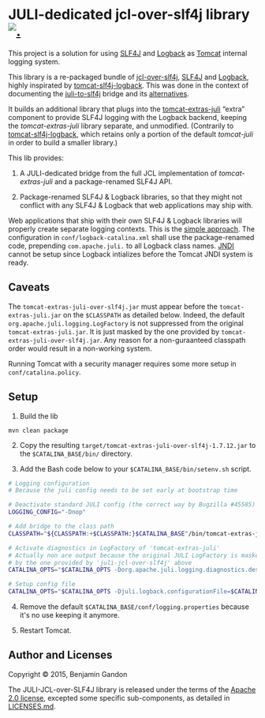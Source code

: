 <!--
   Copyright 2015 Benjamin Gandon

   Licensed under the Apache License, Version 2.0 (the "License");
   you may not use this file except in compliance with the License.
   You may obtain a copy of the License at

       http://www.apache.org/licenses/LICENSE-2.0

   Unless required by applicable law or agreed to in writing, software
   distributed under the License is distributed on an "AS IS" BASIS,
   WITHOUT WARRANTIES OR CONDITIONS OF ANY KIND, either express or implied.
   See the License for the specific language governing permissions and
   limitations under the License.
-->

JULI-dedicated jcl-over-slf4j library [![.](http://gaproxy.gstack.io/UA-68445280-1/bgandon/juli-jcl-over-slf4j/readme?pixel&dh=github.com)](https://github.com/gstackio/ga-beacon)
=====================================

This project is a solution for using [SLF4J](http://www.slf4j.org/) and
[Logback](http://logback.qos.ch/) as [Tomcat](http://tomcat.apache.org/)
internal logging system.

This library is a re-packaged bundle of [jcl-over-slf4j](http://www.slf4j.org/legacy.html#jclOverSLF4J),
[SLF4J](http://www.slf4j.org/) and [Logback](http://logback.qos.ch/),
highly inspirated by [tomcat-slf4j-logback](https://github.com/grgrzybek/tomcat-slf4j-logback).
This was done in the context of documenting the [juli-to-slf4j](https://github.com/bgandon/juli-to-slf4j)
bridge and its [alternatives](https://github.com/bgandon/juli-to-slf4j/blob/master/ALTERNATIVES.md).

It builds an additional library that plugs into the
[tomcat-extras-juli](http://search.maven.org/#search%7Cgav%7C1%7Cg%3A%22org.apache.tomcat.extras%22%20AND%20a%3A%22tomcat-extras-juli%22)
“extra” component to provide SLF4J logging with the Logback backend, keeping
the _tomcat-extras-juli_ library separate, and unmodified.
(Contrarily to [tomcat-slf4j-logback](https://github.com/grgrzybek/tomcat-slf4j-logback),
which retains only a portion of the default _tomcat-juli_ in order to build a
smaller library.)

This lib provides:

1. A JULI-dedicated bridge from the full JCL implementation of
   _tomcat-extras-juli_ and a package-renamed SLF4J API.

2. Package-renamed SLF4J & Logback libraries, so that they might not conflict
   with any SLF4J & Logback that web applications may ship with.

Web applications that ship with their own SLF4J & Logback libraries will
properly create separate logging contexts. This is the
[simple approach](http://logback.qos.ch/manual/loggingSeparation.html#easy).
The configuration in `conf/logback-catalina.xml` shall use the package-renamed
code, prepending `com.apache.juli.` to all Logback class names.
[JNDI](http://logback.qos.ch/manual/loggingSeparation.html#ContextJNDISelector)
cannot be setup since Logback intializes before the Tomcat JNDI system is
ready.


Caveats
-------

The `tomcat-extras-juli-over-slf4j.jar` must appear before the
`tomcat-extras-juli.jar` on the `$CLASSPATH` as detailed below. Indeed, the
default `org.apache.juli.logging.LogFactory` is not suppressed from the
original `tomcat-extras-juli.jar`. It is just masked by the one provided by
`tomcat-extras-juli-over-slf4j.jar`. Any reason for a non-guraanteed classpath
order would result in a non-working system.

Running Tomcat with a security manager requires some more setup in
`conf/catalina.policy`.


Setup
-----

1. Build the lib

```
mvn clean package
```

2. Copy the resulting `target/tomcat-extras-juli-over-slf4j-1.7.12.jar` to the
   `$CATALINA_BASE/bin/` directory.

3. Add the Bash code below to your `$CATALINA_BASE/bin/setenv.sh` script.

```bash
# Logging configuration
# Because the juli config needs to be set early at bootstrap time

# Deactivate standard JULI config (the correct way by Bugzilla #45585)
LOGGING_CONFIG="-Dnop"

# Add bridge to the class path
CLASSPATH="${CLASSPATH:+$CLASSPATH:}$CATALINA_BASE"/bin/tomcat-extras-juli-over-slf4j-1.7.12.jar

# Activate diagnostics in LogFactory of 'tomcat-extras-juli'
# Actually non are output because the original JULI LogFactory is masked
# by the one provided by 'juli-jcl-over-slf4j' above
CATALINA_OPTS="$CATALINA_OPTS -Dorg.apache.juli.logging.diagnostics.dest=STDOUT"

# Setup config file
CATALINA_OPTS="$CATALINA_OPTS -Djuli.logback.configurationFile=$CATALINA_BASE/conf/logback-catalina.xml"
```

4. Remove the default `$CATALINA_BASE/conf/logging.properties` because it's no
   use keeping it anymore.

5. Restart Tomcat.


Author and Licenses
-------------------

Copyright © 2015, Benjamin Gandon

The JULI-JCL-over-SLF4J library is released under the terms of the
[Apache 2.0 license](LICENSE.txt), excepted some specific sub-components, as
detailed in [LICENSES.md](LICENSES.md).


<!--
# Local Variables:
# indent-tabs-mode: nil
# End:
-->
